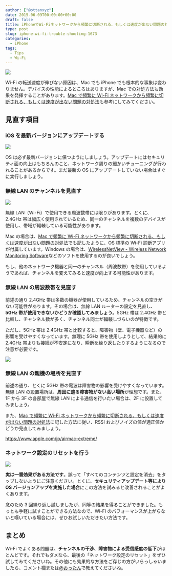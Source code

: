 ```yaml
---
author: ["@ottanxyz"]
date: 2015-06-09T00:00:00+00:00
draft: false
title: iPhoneでWi-Fiネットワークから頻繁に切断される、もしくは速度が出ない問題の対処法
type: post
slug: iphone-wi-fi-trouble-shooting-1673
categories:
  - iPhone
tags:
  - Tips
  - Wi-Fi
---
```


![](/uploads/2015/06/150609-5576dae5e97aa.jpg)

Wi-Fi の転送速度が伸びない原因は、Mac でも iPhone でも根本的な事象は変わりません。デバイスの性能によるところはありますが、Mac での対処方法も効果を発揮することがあります。[Mac で頻繁に Wi-Fi ネットワークから頻繁に切断される、もしくは速度が出ない問題の対処法](/posts/2015/06/mac-wi-fi-trouble-shooting-1660/)も参考にしてみてください。

## 見直す項目

### iOS を最新バージョンにアップデートする

![](/uploads/2015/06/150609-5576dae756833.png)

OS は必ず最新バージョンに保つようにしましょう。アップデートにはセキュリティ面の向上はもちろんのこと、ネットワーク周りの細かいチューニングが行われることがあるからです。まだ最新の OS にアップデートしていない場合はすぐに実行しましょう。

### 無線 LAN のチャンネルを見直す

![](/uploads/2015/06/150609-5576daea58793.png)

無線 LAN（Wi-Fi）で使用できる周波数帯には限りがあります。とくに、2.4GHz 帯は幅広く使用されているため、同一のチャンネルを複数のデバイスが使用し、帯域が輻輳している可能性があります。

Mac の場合は、[Mac で頻繁に Wi-Fi ネットワークから頻繁に切断される、もしくは速度が出ない問題の対処法](/posts/2015/06/mac-wi-fi-trouble-shooting-1660/)でも記したように、OS 標準の Wi-Fi 診断アプリが付属しています。Windows の場合は、[WirelessNetView - Wireless Network Monitoring Software](http://www.nirsoft.net/utils/wireless_network_view.html)などのソフトを使用するのが良いでしょう。

もし、他のネットワーク機器と同一のチャンネル（周波数帯）を使用しているようであれば、チャンネルを変えてみると速度が向上する可能性があります。

### 無線 LAN の周波数帯を見直す

前述の通り 2.4GHz 帯は多数の機器が使用しているため、チャンネルの空きがない可能性があります。その場合は、無線 LAN ルーターの設定を見直し、**5GHz 帯が使用できないかどうか確認してみましょう**。5GHz 帯は 2.4GHz 帯と比較し、チャンネル数が多く、チャンネル同士が輻輳しづらいのが特徴です。

ただし、5GHz 帯は 2.4GHz 帯と比較すると、障害物（壁、電子機器など）の影響を受けやすくなっています。無理に 5GHz 帯を使用しようとして、結果的に 2.4GHz 帯よりも接続が不安定になり、瞬断を繰り返したりするようになるので注意が必要です。

![](/uploads/2015/06/150609-5576daed95c38.png)

### 無線 LAN の親機の場所を見直す

前述の通り、とくに 5GHz 帯の電波は障害物の影響を受けやすくなっています。無線 LAN の設置場所は、**周囲に遮る障害物がない高い場所**が理想です。また、1F から 3F の各部屋で無線 LAN による通信を行いたい場合は、2F に設置してみましょう。

また、[Mac で頻繁に Wi-Fi ネットワークから頻繁に切断される、もしくは速度が出ない問題の対処法](/posts/2015/06/mac-wi-fi-trouble-shooting-1660/)に記した方法に従い、RSSI およびノイズの値が適正値かどうか見直してみましょう。

https://www.apple.com/jp/airmac-extreme/

### ネットワーク設定のリセットを行う

![](/uploads/2015/06/150609-5576daf0c5de4.png)

**実は一番効果がある方法です**。誤って「すべてのコンテンツと設定を消去」をタップしないようにご注意ください。とくに、**セキュリティアップデート等により OS バージョンアップを実施した場合**にこの方法を試みると改善されることがよくあります。

念のため 3 回繰り返し試しましたが、同等の結果を得ることができました。もっとも手軽に試すことができる方法なので、Wi-Fi のパフォーマンスが上がらないと嘆いている場合には、ぜひお試しいただきたい方法です。

## まとめ

Wi-Fi でよくある問題は、**チャンネルの干渉**、**障害物による受信感度の低下**がほとんどです。それでもダメなら、最後の「ネットワーク設定のリセット」をぜひ試してみてくださいね。その他にも効果的な方法をご存じの方がいらっしゃいましたら、コメント欄または[@おったん](https://twitter.com/ottanxyz)で教えてくださいね。
